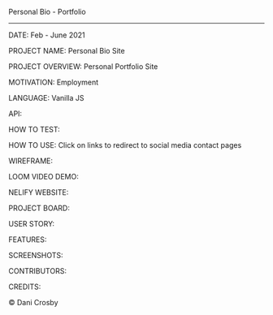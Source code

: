 Personal Bio - Portfolio
_______________________________________________

DATE: Feb - June 2021

PROJECT NAME: Personal Bio Site

PROJECT OVERVIEW: Personal Portfolio Site

MOTIVATION: Employment

LANGUAGE: Vanilla JS

API:

HOW TO TEST:

HOW TO USE: Click on links to redirect to social media contact pages

WIREFRAME:

LOOM VIDEO DEMO:

NELIFY WEBSITE:

PROJECT BOARD:

USER STORY:

FEATURES:

SCREENSHOTS:

CONTRIBUTORS:

CREDITS:

© Dani Crosby
